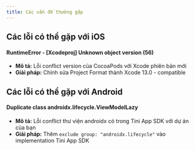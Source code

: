 ```yaml
---
title: Các vấn đề thường gặp
---
```


## Các lỗi có thể gặp với iOS

#### RuntimeError - [Xcodeproj] Unknown object version (56)

- **Mô tả:** Lỗi conflict version của CocoaPods với Xcode phiên bản mới
- **Giải pháp:** Chỉnh sửa Project Format thành Xcode 13.0 - compatible

## Các lỗi có thể gặp với Android

#### Duplicate class androidx.lifecycle.ViewModelLazy

- **Mô tả:** Lỗi conflict thư viện androidx có trong Tini App SDK với dự án của bạn
- **Giải pháp:** Thêm `exclude group: "androidx.lifecycle"` vào implementation Tini App SDK
